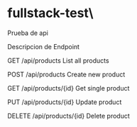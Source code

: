 # fullstack-test\

Prueba de api

Descripcion de Endpoint

GET	/api/products	List all products

POST	/api/products	Create new product

GET	/api/products/{id}	Get single product

PUT	/api/products/{id}	Update product

DELETE	/api/products/{id}	Delete product
